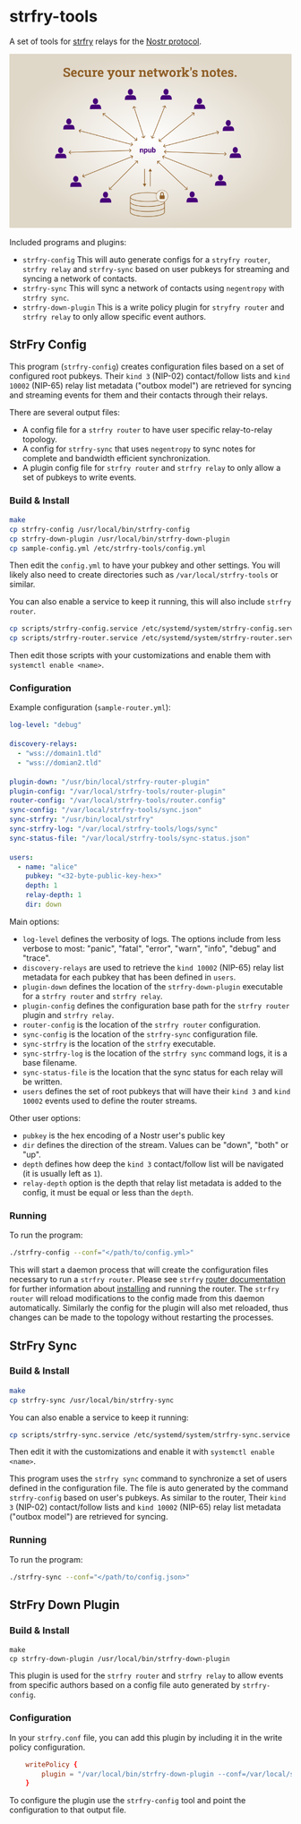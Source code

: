 # strfry-tools

A set of tools for [strfry](https://github.com/hoytech/strfry) relays for the [Nostr protocol](https://github.com/nostr-protocol/nips).

![Banner](graphics/strfry-tools.png "Banner")

Included programs and plugins:

- `strfry-config` This will auto generate configs for a `stryfry router`, `strfry relay` and `strfry-sync` based on user pubkeys for streaming and syncing a network of contacts.
- `strfry-sync` This will sync a network of contacts using `negentropy` with `strfry sync`.
- `strfry-down-plugin` This is a write policy plugin for `stryfry router` and `strfry relay` to only allow specific event authors.

## StrFry Config

This program (`strfry-config`) creates configuration files based on a set of configured root pubkeys. Their `kind 3` (NIP-02) contact/follow lists and `kind 10002` (NIP-65) relay list metadata ("outbox model") are retrieved for syncing and streaming events for them and their contacts through their relays.

There are several output files:

- A config file for a `strfry router` to have user specific relay-to-relay topology.
- A config for `strfry-sync` that uses `negentropy` to sync notes for complete and bandwidth efficient synchronization.
- A plugin config file for `strfry router` and `strfry relay` to only allow a set of pubkeys to write events.

### Build & Install

```bash
make
cp strfry-config /usr/local/bin/strfry-config
cp strfry-down-plugin /usr/local/bin/strfry-down-plugin
cp sample-config.yml /etc/strfry-tools/config.yml
```

Then edit the `config.yml` to have your pubkey and other settings. You will likely also need to create directories such as `/var/local/strfry-tools` or similar.

You can also enable a service to keep it running, this will also include `strfry router`.

```bash
cp scripts/strfry-config.service /etc/systemd/system/strfry-config.service
cp scripts/strfry-router.service /etc/systemd/system/strfry-router.service
```

Then edit those scripts with your customizations and enable them with `systemctl enable <name>`.

### Configuration

Example configuration (`sample-router.yml`):

```yaml
log-level: "debug"

discovery-relays:
  - "wss://domain1.tld"
  - "wss://domian2.tld"

plugin-down: "/usr/bin/local/strfry-router-plugin"
plugin-config: "/var/local/strfry-tools/router-plugin"
router-config: "/var/local/strfry-tools/router.config"
sync-config: "/var/local/strfry-tools/sync.json"
sync-strfry: "/usr/bin/local/strfry"
sync-strfry-log: "/var/local/strfry-tools/logs/sync"
sync-status-file: "/var/local/strfry-tools/sync-status.json"

users:
  - name: "alice"
    pubkey: "<32-byte-public-key-hex>"
    depth: 1
    relay-depth: 1
    dir: down
```

Main options:

- `log-level` defines the verbosity of logs. The options include from less verbose to most: "panic", "fatal", "error", "warn", "info", "debug" and "trace".
- `discovery-relays` are used to retrieve the `kind 10002` (NIP-65) relay list metadata for each pubkey that has been defined in `users`.
- `plugin-down` defines the location of the `strfry-down-plugin` executable for a `strfry router` and `strfry relay`.
- `plugin-config` defines the configuration base path for the `strfry router` plugin and `strfry relay`.
- `router-config` is the location of the `strfry router` configuration.
- `sync-config` is the location of the `strfry-sync` configuration file.
- `sync-strfry` is the location of the `strfry` executable.
- `sync-strfry-log` is the location of the `strfry sync` command logs, it is a base filename.
- `sync-status-file` is the location that the sync status for each relay will be written.
- `users` defines the set of root pubkeys that will have their `kind 3` and `kind 10002` events used to define the router streams.

Other user options:

- `pubkey` is the hex encoding of a Nostr user's public key
- `dir` defines the direction of the stream. Values can be "down", "both" or "up".
- `depth` defines how deep the `kind 3` contact/follow list will be navigated (it is usually left as `1`).
- `relay-depth` option is the depth that relay list metadata is added to the config, it must be equal or less than the `depth`.

### Running

To run the program:
```bash
./strfry-config --conf="</path/to/config.yml>"
```

This will start a daemon process that will create the configuration files necessary to run a `strfry router`. Please see `strfry` [router documentation](https://github.com/hoytech/strfry/blob/master/docs/router.md) for further information about [installing](https://github.com/hoytech/strfry?tab=readme-ov-file#setup) and running the router. The `strfry router` will reload modifications to the config made from this daemon automatically. Similarly the config for the plugin will also met reloaded, thus changes can be made to the topology without restarting the processes.

## StrFry Sync

### Build & Install

```bash
make
cp strfry-sync /usr/local/bin/strfry-sync
```

You can also enable a service to keep it running:

```bash
cp scripts/strfry-sync.service /etc/systemd/system/strfry-sync.service
```

Then edit it with the customizations and enable it with `systemctl enable <name>`.

This program uses the `strfry sync` command to synchronize a set of users defined in the configuration file. The file is auto generated by the command `strfry-config` based on user's pubkeys. As similar to the router, Their `kind 3` (NIP-02) contact/follow lists and `kind 10002` (NIP-65) relay list metadata ("outbox model") are retrieved for syncing.

### Running

To run the program:
```bash
./strfry-sync --conf="</path/to/config.json>"
```

## StrFry Down Plugin

### Build & Install

```
make
cp strfry-down-plugin /usr/local/bin/strfry-down-plugin
```

This plugin is used for the `strfry router` and `strfry relay` to allow events from specific authors based on a config file auto generated by `strfry-config`.

### Configuration

In your `strfry.conf` file, you can add this plugin by including it in the write policy configuration.

```conf
	writePolicy {
		plugin = "/var/local/bin/strfry-down-plugin --conf=/var/local/strfry/down-plugin.json"
	}
```

To configure the plugin use the `strfry-config` tool and point the configuration to that output file.


